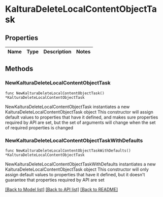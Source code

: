 # KalturaDeleteLocalContentObjectTask

## Properties

Name | Type | Description | Notes
------------ | ------------- | ------------- | -------------

## Methods

### NewKalturaDeleteLocalContentObjectTask

`func NewKalturaDeleteLocalContentObjectTask() *KalturaDeleteLocalContentObjectTask`

NewKalturaDeleteLocalContentObjectTask instantiates a new KalturaDeleteLocalContentObjectTask object
This constructor will assign default values to properties that have it defined,
and makes sure properties required by API are set, but the set of arguments
will change when the set of required properties is changed

### NewKalturaDeleteLocalContentObjectTaskWithDefaults

`func NewKalturaDeleteLocalContentObjectTaskWithDefaults() *KalturaDeleteLocalContentObjectTask`

NewKalturaDeleteLocalContentObjectTaskWithDefaults instantiates a new KalturaDeleteLocalContentObjectTask object
This constructor will only assign default values to properties that have it defined,
but it doesn't guarantee that properties required by API are set


[[Back to Model list]](../README.md#documentation-for-models) [[Back to API list]](../README.md#documentation-for-api-endpoints) [[Back to README]](../README.md)


